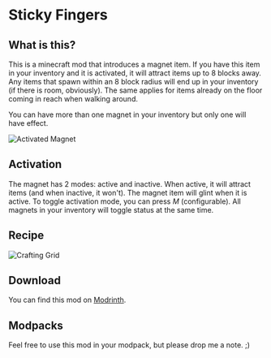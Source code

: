 # Sticky Fingers

## What is this?

This is a minecraft mod that introduces a magnet item. If you have this item in your inventory and it is activated, it will attract items up to 8 blocks away. Any items that spawn within an 8 block radius will end up in your inventory (if there is room, obviously). The same applies for items already on the floor coming in reach when walking around.

You can have more than one magnet in your inventory but only one will have effect.

![Activated Magnet](https://cdn.modrinth.com/data/mIp86VuA/images/a76bf405e12194bc5d5d358ae25e902e70d15f6d.png)

## Activation

The magnet has 2 modes: active and inactive. When active, it will attract items (and when inactive, it won't). The magnet item will glint when it is active.
To toggle activation mode, you can press _M_ (configurable). All magnets in your inventory will toggle status at the same time. 

## Recipe

![Crafting Grid](https://cdn.modrinth.com/data/cached_images/804ee5c998a096bd5e03ebab16ce7f3c6fbf42c8.png)

## Download

You can find this mod on [Modrinth](https://modrinth.com/mod/sticky-fingers).

## Modpacks
Feel free to use this mod in your modpack, but please drop me a note. ;)
